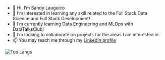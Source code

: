 - 👋 Hi, I’m Sandy Lauguico
- 👀 I’m interested in learning any skill related to the Full Stack Data Science and Full Stack Development!
- 🌱 I’m currently learning Data Engineering and MLOps with DataTalksClub!
- 💞️ I’m looking to collaborate on projects for the areas I am interested in.
- 📫 You may reach me through my <a href="https://www.linkedin.com/in/sandy-lauguico-257592111/" target="_blank">LinkedIn profile</a>
<!---
sclauguico/sclauguico is a ✨ special ✨ repository because its `README.md` (this file) appears on your GitHub profile.
You can click the Preview link to take a look at your changes.
--->


![Top Langs](https://github-readme-stats.vercel.app/api/top-langs/?username=sclauguico&layout=compact)
